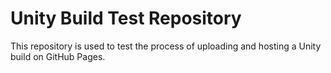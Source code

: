 # Unity Build Test Repository

This repository is used to test the process of uploading and hosting a Unity build on GitHub Pages.
